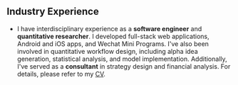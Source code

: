 ## Industry Experience

<ul style="margin:0 0 5px;">
  <li>I have interdisciplinary experience as a <b>software engineer</b> and <b>quantitative researcher</b>. I developed full-stack web applications, Android and iOS apps, and Wechat Mini Programs. I've also been involved in quantitative workflow design, including alpha idea generation, statistical analysis, and model implementation. Additionally, I've served as a <b>consultant</b> in strategy design and financial analysis. For details, please refer to my <a href="https://drive.google.com/file/d/1--2tdh91ZyC9MoO5e2Qc99PRiq2ZMIkc/view?usp=sharing">CV</a>.</li>
</ul>








